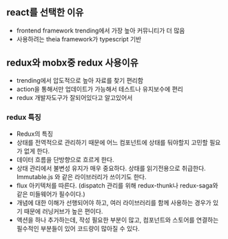 #

## react를 선택한 이유

-   frontend framework trending에서 가장 높아 커뮤니티가 더 많음
-   사용하려는 theia framework가 typescript 기반

## redux와 mobx중 redux 사용이유

-   trending에서 압도적으로 높아 자료를 찾기 편리함
-   action을 통해서만 업데이트가 가능해서 테스트나 유지보수에 편리
-   redux 개발자도구가 잘되어있다고 알고있어서

### redux 특징

-   Redux의 특징
-   상태를 전역적으로 관리하기 때문에 어느 컴포넌트에 상태를 둬야할지 고민할 필요가 없게 한다.
-   데이터 흐름을 단방향으로 흐르게 한다.
-   상태 관리에서 불변성 유지가 매우 중요하다. 상태를 읽기전용으로 취급한다. Immutable.js 와 같은 라이브러리가 쓰이기도 한다.
-   flux 아키텍처를 따른다. (dispatch 관리를 위해 redux-thunk나 redux-saga와 같은 미들웨어가 필수이다.)
-   개념에 대한 이해가 선행되어야 하고, 여러 라이브러리를 함께 사용하는 경우가 있기 때문에 러닝커브가 높은 편이다.
-   액션을 하나 추가하는데, 작성 필요한 부분이 많고, 컴포넌트와 스토어를 연결하는 필수적인 부분들이 있어 코드량이 많아질 수 있다.

